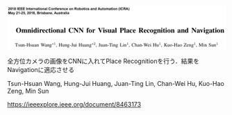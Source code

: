 ![論文](https://github.com/soraKING44/survey_paper/blob/images/scene_recognition/Omnidirectional%20CNN%20for%20Visual%20Place%20Recognition%20and%20Navigation.png)

全方位カメラの画像をCNNに入れてPlace Recognitionを行う．結果をNavigationに適応させる

Tsun-Hsuan Wang, Hung-Jui Huang, Juan-Ting Lin, Chan-Wei Hu, Kuo-Hao Zeng, Min Sun

https://ieeexplore.ieee.org/document/8463173
